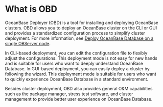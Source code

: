 # What is OBD

OceanBase Deployer (OBD) is a tool for installing and deploying OceanBase clusters. OBD allows you to deploy an OceanBase cluster on the CLI or GUI and provides a standardized configuration process to simplify cluster deployment. For more information, see [Deploy OceanBase Database on a single OBServer node](400.user-guide/200.start-the-oceanbase-cluster-by-using-obd.md).

In CLI-based deployment, you can edit the configuration file to flexibly adjust the configurations. This deployment mode is not easy for new hands and is suitable for users who want to deeply understand OceanBase Database. In GUI-based deployment, you can easily deploy a cluster by following the wizard. This deployment mode is suitable for users who want to quickly experience OceanBase Database in a standard environment.

Besides cluster deployment, OBD also provides general O&M capabilities such as the package manager, stress test software, and cluster management to provide better user experience on OceanBase Database.
